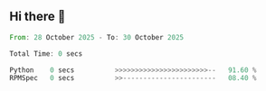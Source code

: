 ## Hi there 👋


<!--START_SECTION:waka-->

```rust
From: 28 October 2025 - To: 30 October 2025

Total Time: 0 secs

Python    0 secs          >>>>>>>>>>>>>>>>>>>>>>>--   91.60 %
RPMSpec   0 secs          >>-----------------------   08.40 %
```

<!--END_SECTION:waka-->
